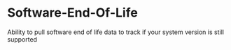 # Software-End-Of-Life
Ability to pull software end of life data to track if your system version is still supported
